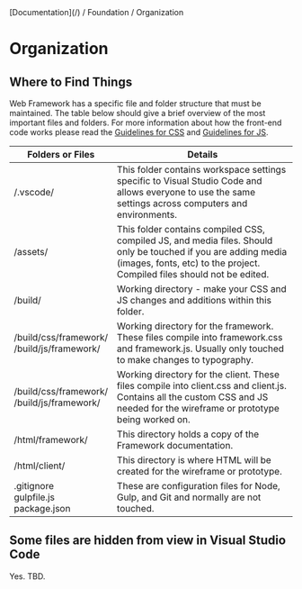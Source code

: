 <div class="breadcrumbs">
[Documentation](/) / Foundation / Organization
</div>

# Organization

## Where to Find Things

Web Framework has a specific file and folder structure that must be maintained. The table below should give a brief overview of the most important files and folders. For more information about how the front-end code works please read the [Guidelines for CSS](GuidelinesForCSS) and [Guidelines for JS](GuidelinesForJS).

| Folders or Files | Details |
|------------------|---------|
| /.vscode/ | This folder contains workspace settings specific to Visual Studio Code and allows everyone to use the same settings across computers and environments. |
| /assets/ | This folder contains compiled CSS, compiled JS, and media files. Should only be touched if you are adding media (images, fonts, etc) to the project. Compiled files should not be edited. |
| /build/ | Working directory - make your CSS and JS changes and additions within this folder. |
| /build/css/framework/<br>/build/js/framework/ | Working directory for the framework. These files compile into framework.css and framework.js. Usually only touched to make changes to typography. |
| /build/css/framework/<br>/build/js/framework/ | Working directory for the client. These files compile into client.css and client.js. Contains all the custom CSS and JS needed for the wireframe or prototype being worked on. |
| /html/framework/ | This directory holds a copy of the Framework documentation. |
| /html/client/ | This directory is where HTML will be created for the wireframe or prototype. |
| .gitignore<br>gulpfile.js<br>package.json | These are configuration files for Node, Gulp, and Git and normally are not touched. |

## Some files are hidden from view in Visual Studio Code

Yes. TBD.
